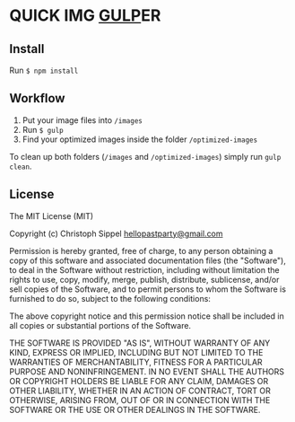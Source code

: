 # QUICK IMG [GULP](http://gulpjs.com/)ER

## Install
Run `$ npm install`


## Workflow

1. Put your image files into `/images`
2. Run `$ gulp` 
3. Find your optimized images inside the folder `/optimized-images`

To clean up both folders (`/images` and `/optimized-images`) simply run `gulp clean`.


## License

The MIT License (MIT)

Copyright (c) Christoph Sippel <hellopastparty@gmail.com>

Permission is hereby granted, free of charge, to any person obtaining a copy
of this software and associated documentation files (the "Software"), to deal
in the Software without restriction, including without limitation the rights
to use, copy, modify, merge, publish, distribute, sublicense, and/or sell
copies of the Software, and to permit persons to whom the Software is
furnished to do so, subject to the following conditions:

The above copyright notice and this permission notice shall be included in
all copies or substantial portions of the Software.

THE SOFTWARE IS PROVIDED "AS IS", WITHOUT WARRANTY OF ANY KIND, EXPRESS OR
IMPLIED, INCLUDING BUT NOT LIMITED TO THE WARRANTIES OF MERCHANTABILITY,
FITNESS FOR A PARTICULAR PURPOSE AND NONINFRINGEMENT. IN NO EVENT SHALL THE
AUTHORS OR COPYRIGHT HOLDERS BE LIABLE FOR ANY CLAIM, DAMAGES OR OTHER
LIABILITY, WHETHER IN AN ACTION OF CONTRACT, TORT OR OTHERWISE, ARISING FROM,
OUT OF OR IN CONNECTION WITH THE SOFTWARE OR THE USE OR OTHER DEALINGS IN
THE SOFTWARE.
